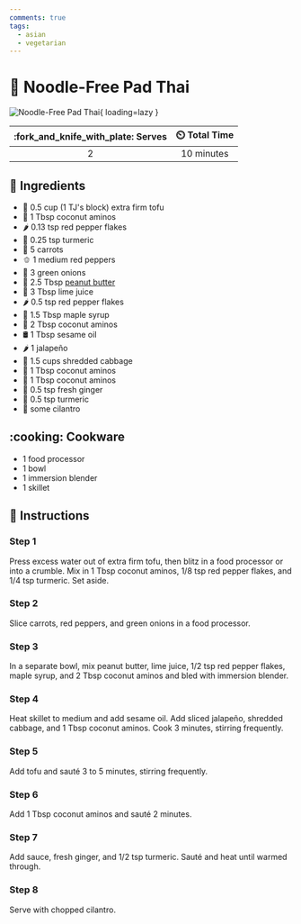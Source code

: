 ```yaml
---
comments: true
tags:
  - asian
  - vegetarian
---
```

# :curry: Noodle-Free Pad Thai

![Noodle-Free Pad Thai](../assets/images/noodle-free-pad-thai.jpg){ loading=lazy }

| :fork_and_knife_with_plate: Serves | :timer_clock: Total Time |
|:----------------------------------:|:-----------------------: |
| 2 | 10 minutes |

## :salt: Ingredients

- :butter: 0.5 cup (1 TJ's block) extra firm tofu
- :sake: 1 Tbsp coconut aminos
- :hot_pepper: 0.13 tsp red pepper flakes
- :curry: 0.25 tsp turmeric
- :carrot: 5 carrots
- :bell_pepper: 1 medium red peppers
- :herb: 3 green onions
- :peanuts: 2.5 Tbsp [peanut butter][1]
- :lemon: 3 Tbsp lime juice
- :hot_pepper: 0.5 tsp red pepper flakes
- :maple_leaf: 1.5 Tbsp maple syrup
- :sake: 2 Tbsp coconut aminos
- :oil_drum: 1 Tbsp sesame oil
- :hot_pepper: 1 jalapeño
- :leafy_green: 1.5 cups shredded cabbage
- :sake: 1 Tbsp coconut aminos
- :sake: 1 Tbsp coconut aminos
- :sweet_potato: 0.5 tsp fresh ginger
- :curry: 0.5 tsp turmeric
- :herb: some cilantro

## :cooking: Cookware

- 1 food processor
- 1 bowl
- 1 immersion blender
- 1 skillet

## :pencil: Instructions

### Step 1

Press excess water out of extra firm tofu, then blitz in a food processor or into a crumble. Mix in 1 Tbsp coconut
aminos, 1/8 tsp red pepper flakes, and 1/4 tsp turmeric. Set aside.

### Step 2

Slice carrots, red peppers, and green onions in a food processor.

### Step 3

In a separate bowl, mix peanut butter, lime juice, 1/2 tsp red pepper flakes, maple syrup, and 2 Tbsp coconut aminos and
bled with immersion blender.

### Step 4

Heat skillet to medium and add sesame oil. Add sliced jalapeño, shredded cabbage, and 1 Tbsp coconut aminos. Cook 3
minutes, stirring frequently.

### Step 5

Add tofu and sauté 3 to 5 minutes, stirring frequently.

### Step 6

Add 1 Tbsp coconut aminos and sauté 2 minutes.

### Step 7

Add sauce, fresh ginger, and 1/2 tsp turmeric. Sauté and heat until warmed through.

### Step 8

Serve with chopped cilantro.

[1]: <../ingredients/peanut-butter.md>
